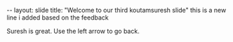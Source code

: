--
layout: slide
title: "Welcome to our third koutamsuresh slide"
this is a new line i added based on the feedback

Suresh is great.
Use the left arrow to go back.
